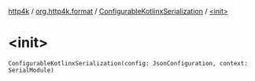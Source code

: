[http4k](../../index.md) / [org.http4k.format](../index.md) / [ConfigurableKotlinxSerialization](index.md) / [&lt;init&gt;](./-init-.md)

# &lt;init&gt;

`ConfigurableKotlinxSerialization(config: JsonConfiguration, context: SerialModule)`